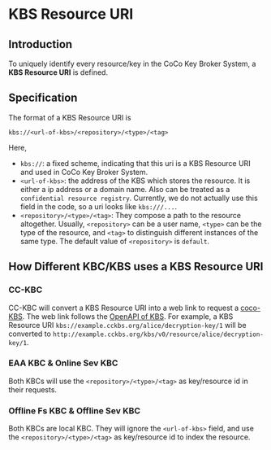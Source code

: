 # KBS Resource URI

## Introduction

To uniquely identify every resource/key in the CoCo Key Broker System, a __KBS Resource URI__ is defined.

## Specification

The format of a KBS Resource URI is

```plaintext
kbs://<url-of-kbs>/<repository>/<type>/<tag>
```

Here,
- `kbs://`: a fixed scheme, indicating that this uri is a KBS Resource URI and used in CoCo Key Broker System.
- `<url-of-kbs>`: the address of the KBS which stores the resource. It is either a ip address or a domain name. Also can be treated as a `confidential resource registry`. Currently, we do not actually use this field in the code, so a uri looks like `kbs:///...`.
- `<repository>/<type>/<tag>`: They compose a path to the resource altogether. Usually, `<repository>` can be a user name, `<type>` can be the type of the resource, and `<tag>` to distinguish different instances of the same type. The default value of `<repository>` is `default`.

## How Different KBC/KBS uses a KBS Resource URI

### CC-KBC

CC-KBC will convert a KBS Resource URI into a web link to request a [coco-KBS](https://github.com/confidential-containers/kbs). The web link follows the [OpenAPI of KBS](https://github.com/confidential-containers/kbs/blob/main/docs/kbs.yaml#L74).
For example, a KBS Resource URI `kbs://example.cckbs.org/alice/decryption-key/1` will be converted to `http://example.cckbs.org/kbs/v0/resource/alice/decryption-key/1`.

### EAA KBC & Online Sev KBC

Both KBCs will use the `<repository>/<type>/<tag>` as key/resource id in their requests.

### Offline Fs KBC & Offline Sev KBC

Both KBCs are local KBC. They will ignore the `<url-of-kbs>` field, and use the `<repository>/<type>/<tag>` as key/resource id to index the resource.
